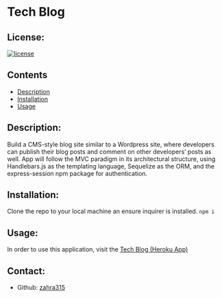 # Tech Blog

## License:

[![license](https://img.shields.io/badge/license-MIT-blue)](https://shields.io)

## Contents

- [Description](#description)
- [Installation](#installation)
- [Usage](#usage)

## Description:

Build a CMS-style blog site similar to a Wordpress site, where developers can publish their blog posts and comment on other developers’ posts as well. App will follow the MVC paradigm in its architectural structure, using Handlebars.js as the templating language, Sequelize as the ORM, and the express-session npm package for authentication.

## Installation:

Clone the repo to your local machine an ensure inquirer is installed.
`npm i`

## Usage:

​In order to use this application, visit the [Tech Blog (Heroku App)]()

## Contact:

- Github: [zahra315](https://github.com/zahra315)
